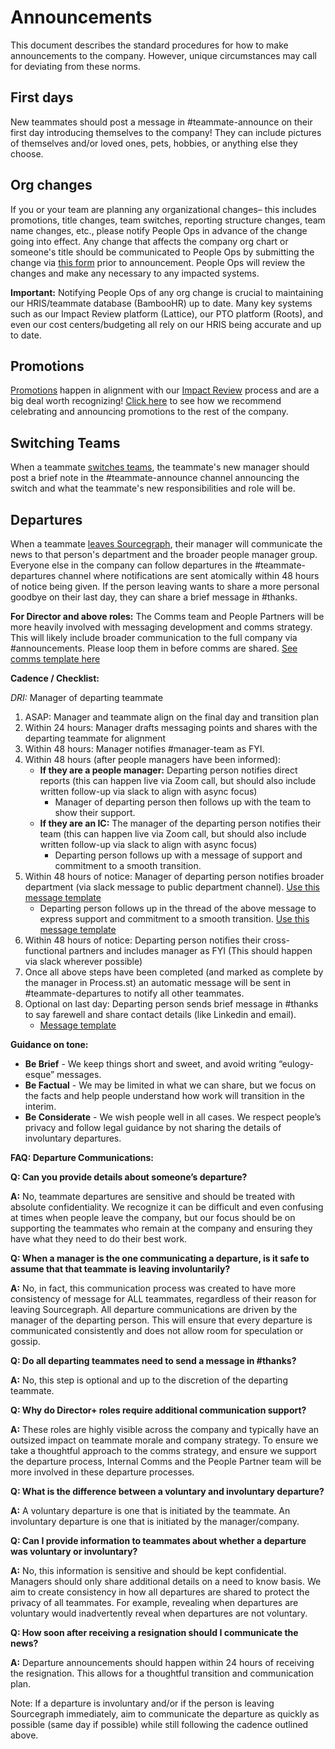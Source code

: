 # Announcements

This document describes the standard procedures for how to make announcements to the company. However, unique circumstances may call for deviating from these norms.

## First days

New teammates should post a message in #teammate-announce on their first day introducing themselves to the company! They can include pictures of themselves and/or loved ones, pets, hobbies, or anything else they choose.

## Org changes

If you or your team are planning any organizational changes– this includes promotions, title changes, team switches, reporting structure changes, team name changes, etc., please notify People Ops in advance of the change going into effect. Any change that affects the company org chart or someone's title should be communicated to People Ops by submitting the change via [this form](https://docs.google.com/forms/d/e/1FAIpQLSdpsqWn5acbU2LMCzizpxJBnGDgNoP8Qvj9P3FROO9g5C3yHA/viewform) prior to announcement. People Ops will review the changes and make any necessary to any impacted systems.

**Important:** Notifying People Ops of any org change is crucial to maintaining our HRIS/teammate database (BambooHR) up to date. Many key systems such as our Impact Review platform (Lattice), our PTO platform (Roots), and even our cost centers/budgeting all rely on our HRIS being accurate and up to date.

## Promotions

[Promotions](../../departments/people-talent/people-ops/process/teammate-sentiment/impact-reviews/index.md#promotion-philosophy) happen in alignment with our [Impact Review](../../departments/people-talent/people-ops/process/teammate-sentiment/impact-reviews/index.md) process and are a big deal worth recognizing! [Click here](../../benefits-pay-perks/benefits-perks/celebrate.md#) to see how we recommend celebrating and announcing promotions to the rest of the company.

## Switching Teams

When a teammate [switches teams](../working-at-sourcegraph/switching-teams.md), the teammate's new manager should post a brief note in the #teammate-announce channel announcing the switch and what the teammate's new responsibilities and role will be.

## Departures

When a teammate [leaves Sourcegraph](../../departments/people-talent/people-ops/process/leaving.md), their manager will communicate the news to that person's department and the broader people manager group. Everyone else in the company can follow departures in the #teammate-departures channel where notifications are sent atomically within 48 hours of notice being given. If the person leaving wants to share a more personal goodbye on their last day, they can share a brief message in #thanks.

**For Director and above roles:** The Comms team and People Partners will be more heavily involved with messaging development and comms strategy. This will likely include broader communication to the full company via #announcements. Please loop them in before comms are shared. [See comms template here](https://docs.google.com/document/d/1v2eULF91g_ad6ZpMNzvVP6CKE5vf8YXP4pVVj6TcE54/edit)

**Cadence / Checklist:**

_DRI:_ Manager of departing teammate

1. ASAP: Manager and teammate align on the final day and transition plan
2. Within 24 hours: Manager drafts messaging points and shares with the departing teammate for alignment
3. Within 48 hours: Manager notifies #manager-team as FYI.
4. Within 48 hours (after people managers have been informed):
   - **If they are a people manager:** Departing person notifies direct reports (this can happen live via Zoom call, but should also include written follow-up via slack to align with async focus)
     - Manager of departing person then follows up with the team to show their support.
   - **If they are an IC:** The manager of the departing person notifies their team (this can happen live via Zoom call, but should also include written follow-up via slack to align with async focus)
     - Departing person follows up with a message of support and commitment to a smooth transition.
5. Within 48 hours of notice: Manager of departing person notifies broader department (via slack message to public department channel). [Use this message template ](https://docs.google.com/document/d/1Kg7RUN5nlM5eN5kUK-ZDQbSicLeljl6D-dQyUSpHbrs/edit#bookmark=id.752a8p5f7c9f)
   - Departing person follows up in the thread of the above message to express support and commitment to a smooth transition. [Use this message template](https://docs.google.com/document/d/1Kg7RUN5nlM5eN5kUK-ZDQbSicLeljl6D-dQyUSpHbrs/edit#bookmark=id.mzgrfexmnuvp)
6. Within 48 hours of notice: Departing person notifies their cross-functional partners and includes manager as FYI (This should happen via slack wherever possible)
7. Once all above steps have been completed (and marked as complete by the manager in Process.st) an automatic message will be sent in #teammate-departures to notify all other teammates.
8. Optional on last day: Departing person sends brief message in #thanks to say farewell and share contact details (like Linkedin and email).
   - [Message template](https://docs.google.com/document/d/1Kg7RUN5nlM5eN5kUK-ZDQbSicLeljl6D-dQyUSpHbrs/edit#bookmark=id.7qrey4qxv65s)

**Guidance on tone:**

- **Be Brief** - We keep things short and sweet, and avoid writing “eulogy-esque” messages.
- **Be Factual** - We may be limited in what we can share, but we focus on the facts and help people understand how work will transition in the interim.
- **Be Considerate** - We wish people well in all cases. We respect people’s privacy and follow legal guidance by not sharing the details of involuntary departures.

**FAQ: Departure Communications:**

**Q: Can you provide details about someone’s departure?**

**A:** No, teammate departures are sensitive and should be treated with absolute confidentiality. We recognize it can be difficult and even confusing at times when people leave the company, but our focus should be on supporting the teammates who remain at the company and ensuring they have what they need to do their best work.

**Q: When a manager is the one communicating a departure, is it safe to assume that that teammate is leaving involuntarily?**

**A:** No, in fact, this communication process was created to have more consistency of message for ALL teammates, regardless of their reason for leaving Sourcegraph. All departure communications are driven by the manager of the departing person. This will ensure that every departure is communicated consistently and does not allow room for speculation or gossip.

**Q: Do all departing teammates need to send a message in #thanks?**

**A:** No, this step is optional and up to the discretion of the departing teammate.

**Q: Why do Director+ roles require additional communication support?**

**A:** These roles are highly visible across the company and typically have an outsized impact on teammate morale and company strategy. To ensure we take a thoughtful approach to the comms strategy, and ensure we support the departure process, Internal Comms and the People Partner team will be more involved in these departure processes.

**Q: What is the difference between a voluntary and involuntary departure?**

**A:** A voluntary departure is one that is initiated by the teammate. An involuntary departure is one that is initiated by the manager/company.

**Q: Can I provide information to teammates about whether a departure was voluntary or involuntary?**

**A:** No, this information is sensitive and should be kept confidential. Managers should only share additional details on a need to know basis. We aim to create consistency in how all departures are shared to protect the privacy of all teammates. For example, revealing when departures are voluntary would inadvertently reveal when departures are not voluntary.

**Q: How soon after receiving a resignation should I communicate the news?**

**A:** Departure announcements should happen within 24 hours of receiving the resignation. This allows for a thoughtful transition and communication plan.

Note: If a departure is involuntary and/or if the person is leaving Sourcegraph immediately, aim to communicate the departure as quickly as possible (same day if possible) while still following the cadence outlined above.
